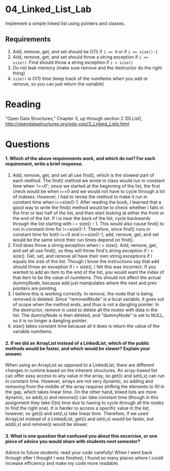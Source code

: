 04_Linked_List_Lab
==================

Implement a simple linked list using pointers and classes.

Requirements
------------

1. Add, remove, get, and set should be O(1) if `i == 0` or if `i == size()-1`
2. Add, remove, get, and set should throw a string exception if `i >= size()`. Find should throw a string exception if `i > size()`
3. Do not leak memory (make sure remove and the destructor do the right thing)
4. `size()` is O(1) time (keep track of the numItems when you add or remove, so you can just return the variable)

Reading
=======
"Open Data Structures," Chapter 3, up through section 2 (DLList), http://opendatastructures.org/ods-cpp/3_Linked_Lists.html

Questions
=========

#### 1. Which of the above requirements work, and which do not? For each requirement, write a brief response.

1. Add, remove, get, and set all use find(), which is the slowest part of each method. The find() method we wrote in class would run in constant time when 'i==0'; since we started at the beginning of the list, the first check would be when i==0 and we would not have to cycle through a lot of indexes. However, I had to revise the method to make it run in constant time when i==size()-1. After reading the book, I learned that a good way to write the find() method would be to check whether i falls in the first or last half of the list, and then start looking at either the front or the end of the list. If i is near the back of the list, cycle backwards through the list starting with i = size() - 1. This would also cause find() to run in constant time for i==size()-1. Therefore, since find() runs in constant time for both i==0 and i==size()-1, add, remove, get, and set would be the same since their run times depend on find(). 
2. Find does throw a string exception when i > size(). Add, remove, get, and set all use find(), so they will throw find's string exception if i > size().  Get, set, and remove all have their own string exceptions if i equals the size of the list. Though I know the instructions say that add should throw an exception if i = size(), I felt this was incorrect. If you wanted to add an item to the end of the list, you would want the index of that item to be the value of numItems.  This should not affect the actual dummyNode, because add just manipulates where the next and prev pointers are pointing.
3. I believe this is working correctly. In remove, the node that is being removed is deleted. Since "removedNode" is a local variable, it goes out of scope when the method ends, and thus is not a dangling pointer. In the destructor, remove is used to delete all the nodes with data in the list. The dummyNode is then deleted, and "dummyNode" is set to NULL, so it is no longer a dangling pointer.
4. size() takes constant time because all it does is return the value of the variable numItems.

#### 2. If we did an ArrayList instead of a LinkedList, which of the public methods would be faster, and which would be slower? Explain your answer.
When using an ArrayList as opposed to a LinkedList, there are different changes in runtime based on the inherent structures. An array-based list can offer easy access to any value in the array, so get(i) and set(i,x) can run in constant time. However, arrays are not very dynamic, so adding and removing from the middle of the array requires shifting the elements to fill in the gap, which takes linear time.  On the other hand, linked lists are more dynamic, so add(i,x) and remove(i) can take constant time (though in this assignment they take O(n) time due to having to cycle through all the nodes to find the right one). It is harder to access a specific value in the list, however, so get(i) and set(i,x) take linear time. Therefore, if we used ArrayList instead of a LinkedList, get(i) and set(i,x) would be faster, but add(i,x) and remove(i) would be slower. 
#### 3. What is one question that confused you about this excercise, or one piece of advice you would share with students next semester?
Advice to future students: read your code carefully! When I went back through after I thought I was finished, I found so many places where I could increase efficiency and make my code more readable. 